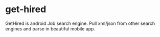# get-hired
GetHired is android Job search engine. Pull xml/json from other search engines and parse in beautiful mobile app.
